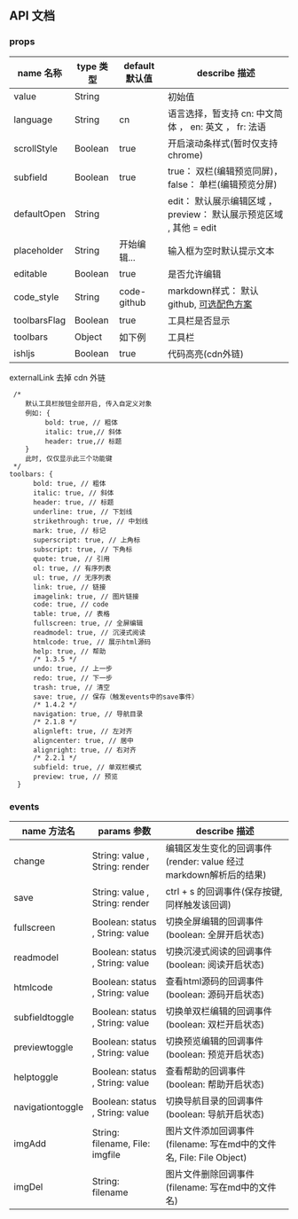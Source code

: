 ## API 文档

### props

| name 名称    | type 类型 | default 默认值 | describe 描述                                                |
| ------------ | --------- | -------------- | ------------------------------------------------------------ |
| value        | String    |                | 初始值                                                       |
| language     | String    | cn             | 语言选择，暂支持 cn: 中文简体 ， en: 英文 ， fr: 法语        |
| scrollStyle  | Boolean   | true           | 开启滚动条样式(暂时仅支持chrome)                             |
| subfield     | Boolean   | true           | true： 双栏(编辑预览同屏)， false： 单栏(编辑预览分屏)       |
| defaultOpen | String    |                | edit： 默认展示编辑区域 ， preview： 默认展示预览区域  , 其他 = edit |
| placeholder  | String    | 开始编辑...    | 输入框为空时默认提示文本                                     |
| editable     | Boolean   | true           | 是否允许编辑                                                 |
| code_style   | String    | code-github    | markdown样式： 默认github, [可选配色方案](https://link.jianshu.com?t=.%2Fsrc%2Flib%2Fcore%2Fhljs%2Flang.hljs.css.js) |
| toolbarsFlag | Boolean   | true           | 工具栏是否显示                                               |
| toolbars     | Object    | 如下例         | 工具栏                                                       |
| ishljs       | Boolean   | true           | 代码高亮(cdn外链)                                            |

externalLink 去掉 cdn 外链
```
 /*
    默认工具栏按钮全部开启, 传入自定义对象
    例如: {
         bold: true, // 粗体
         italic: true,// 斜体
         header: true,// 标题
    }
    此时, 仅仅显示此三个功能键
 */
toolbars: {
      bold: true, // 粗体
      italic: true, // 斜体
      header: true, // 标题
      underline: true, // 下划线
      strikethrough: true, // 中划线
      mark: true, // 标记
      superscript: true, // 上角标
      subscript: true, // 下角标
      quote: true, // 引用
      ol: true, // 有序列表
      ul: true, // 无序列表
      link: true, // 链接
      imagelink: true, // 图片链接
      code: true, // code
      table: true, // 表格
      fullscreen: true, // 全屏编辑
      readmodel: true, // 沉浸式阅读
      htmlcode: true, // 展示html源码
      help: true, // 帮助
      /* 1.3.5 */
      undo: true, // 上一步
      redo: true, // 下一步
      trash: true, // 清空
      save: true, // 保存（触发events中的save事件）
      /* 1.4.2 */
      navigation: true, // 导航目录
      /* 2.1.8 */
      alignleft: true, // 左对齐
      aligncenter: true, // 居中
      alignright: true, // 右对齐
      /* 2.2.1 */
      subfield: true, // 单双栏模式
      preview: true, // 预览
  }
```

### events

| name 方法名      | params 参数                     | describe 描述                                                |
| ---------------- | ------------------------------- | ------------------------------------------------------------ |
| change           | String: value , String: render  | 编辑区发生变化的回调事件(render: value 经过markdown解析后的结果) |
| save             | String: value , String: render  | ctrl + s 的回调事件(保存按键,同样触发该回调)                 |
| fullscreen       | Boolean: status , String: value | 切换全屏编辑的回调事件(boolean: 全屏开启状态)                |
| readmodel        | Boolean: status , String: value | 切换沉浸式阅读的回调事件(boolean: 阅读开启状态)              |
| htmlcode         | Boolean: status , String: value | 查看html源码的回调事件(boolean: 源码开启状态)                |
| subfieldtoggle   | Boolean: status , String: value | 切换单双栏编辑的回调事件(boolean: 双栏开启状态)              |
| previewtoggle    | Boolean: status , String: value | 切换预览编辑的回调事件(boolean: 预览开启状态)                |
| helptoggle       | Boolean: status , String: value | 查看帮助的回调事件(boolean: 帮助开启状态)                    |
| navigationtoggle | Boolean: status , String: value | 切换导航目录的回调事件(boolean: 导航开启状态)                |
| imgAdd           | String: filename, File: imgfile | 图片文件添加回调事件(filename: 写在md中的文件名, File: File Object) |
| imgDel           | String: filename                | 图片文件删除回调事件(filename: 写在md中的文件名)             |